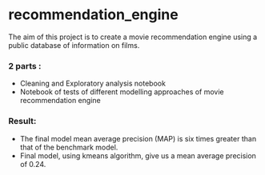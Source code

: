 # recommendation_engine
The aim of this project is to create a movie recommendation engine using a public database of information on films.

### 2 parts :
- Cleaning and Exploratory analysis notebook
- Notebook of tests of different modelling approaches of movie recommendation engine

### Result:
- The final model mean average precision (MAP) is six times greater than that of the benchmark model. 
- Final model, using kmeans algorithm, give us a mean average precision of 0.24.



